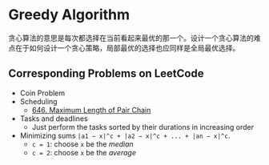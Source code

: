 # Greedy Algorithm
贪心算法的意思是每次都选择在当前看起来最优的那一个。设计一个贪心算法的难点在于如何设计一个贪心策略，局部最优的选择也应同样是全局最优选择。      

## Corresponding Problems on LeetCode
* Coin Problem
* Scheduling
  * [646. Maximum Length of Pair Chain](https://leetcode.com/problems/maximum-length-of-pair-chain/)
* Tasks and deadlines
  * Just perform the tasks sorted by their durations in increasing order
* Minimizing sums `|a1 − x|^c + |a2 − x|^c + ... + |an − x|^c`.
  * `c = 1`: choose `x` be the *median*
  * `c = 2`: choose `x` be the *average*
